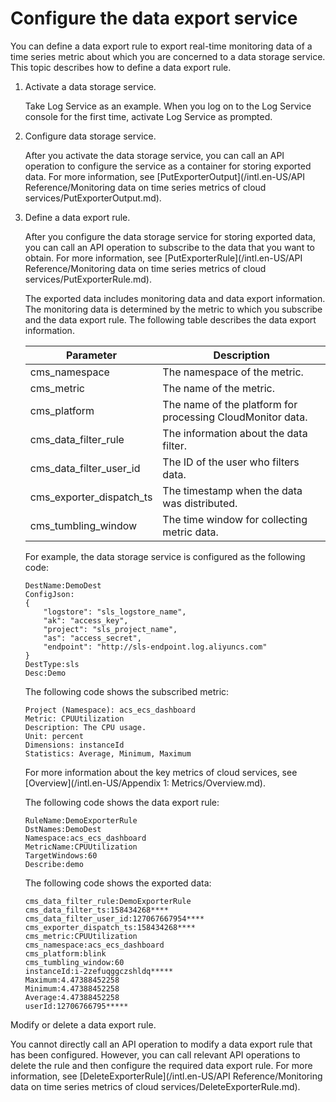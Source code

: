 # Configure the data export service

You can define a data export rule to export real-time monitoring data of a time series metric about which you are concerned to a data storage service. This topic describes how to define a data export rule.

1.  Activate a data storage service.

    Take Log Service as an example. When you log on to the Log Service console for the first time, activate Log Service as prompted.

2.  Configure data storage service.

    After you activate the data storage service, you can call an API operation to configure the service as a container for storing exported data. For more information, see [PutExporterOutput](/intl.en-US/API Reference/Monitoring data on time series metrics of cloud services/PutExporterOutput.md).

3.  Define a data export rule.

    After you configure the data storage service for storing exported data, you can call an API operation to subscribe to the data that you want to obtain. For more information, see [PutExporterRule](/intl.en-US/API Reference/Monitoring data on time series metrics of cloud services/PutExporterRule.md).

    The exported data includes monitoring data and data export information. The monitoring data is determined by the metric to which you subscribe and the data export rule. The following table describes the data export information.

    |Parameter|Description|
    |---------|-----------|
    |cms\_namespace|The namespace of the metric.|
    |cms\_metric|The name of the metric.|
    |cms\_platform|The name of the platform for processing CloudMonitor data.|
    |cms\_data\_filter\_rule|The information about the data filter.|
    |cms\_data\_filter\_user\_id|The ID of the user who filters data.|
    |cms\_exporter\_dispatch\_ts|The timestamp when the data was distributed.|
    |cms\_tumbling\_window|The time window for collecting metric data.|

    For example, the data storage service is configured as the following code:

    ```
    DestName:DemoDest
    ConfigJson:
    {
        "logstore": "sls_logstore_name",
        "ak": "access_key",
        "project": "sls_project_name",
        "as": "access_secret",
        "endpoint": "http://sls-endpoint.log.aliyuncs.com"
    }
    DestType:sls
    Desc:Demo
    ```

    The following code shows the subscribed metric:

    ```
    Project (Namespace): acs_ecs_dashboard
    Metric: CPUUtilization
    Description: The CPU usage.
    Unit: percent
    Dimensions: instanceId
    Statistics: Average, Minimum, Maximum
    ```

    For more information about the key metrics of cloud services, see [Overview](/intl.en-US/Appendix 1: Metrics/Overview.md).

    The following code shows the data export rule:

    ```
    RuleName:DemoExporterRule
    DstNames:DemoDest
    Namespace:acs_ecs_dashboard
    MetricName:CPUUtilization
    TargetWindows:60
    Describe:demo
    ```

    The following code shows the exported data:

    ```
    cms_data_filter_rule:DemoExporterRule
    cms_data_filter_ts:158434268****
    cms_data_filter_user_id:127067667954****
    cms_exporter_dispatch_ts:158434268****
    cms_metric:CPUUtilization
    cms_namespace:acs_ecs_dashboard
    cms_platform:blink
    cms_tumbling_window:60
    instanceId:i-2zefuqggczshldq*****
    Maximum:4.47388452258
    Minimum:4.47388452258
    Average:4.47388452258
    userId:12706766795*****
    ```


Modify or delete a data export rule.

You cannot directly call an API operation to modify a data export rule that has been configured. However, you can call relevant API operations to delete the rule and then configure the required data export rule. For more information, see [DeleteExporterRule](/intl.en-US/API Reference/Monitoring data on time series metrics of cloud services/DeleteExporterRule.md).

